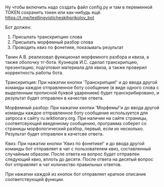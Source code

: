 Ну чтобы включить надо создать файл config.py и там в переменной TOKEN сохранить токен или как-нибудь ещё.
https://t.me/testlingvisticheskihprikolov_bot


Бот должен:

1. Присылать транскрипцию слова
2. Присылать морфемный разбор слова
3. Проводить квиз по фонетике, показывать результат


Танин А.В. реализовал функционал морфемного разбора и квиза, а также оболочку тг-бота.
Кузнецов И.С. сделал транскрипцию, презентацию, подготовил материала для квиза, а также проверил корректность работы бота.



Транскрипция:
При нажатии кнопки 'Транскрипция!' и до ввода другой команды каждое отправленное боту сообщение (в виде одного слова с выделенным прописной буквой ударением) будет транскрибировано, и результат будет отправлен в качестве ответа.


Морфемный разбор:
При нажатии кнопки 'Морфемы!'и до ввода другой команды каждое отправленное боту сообщение используется для запроса к сайту ru.wiktionary.org. При наличии на сайте страницы, соответсвующей введенному сообщению, программа соберет со страницы морфологический разбор, первый, если их несколько. Результат будет отправлен в качетсве ответа.

Квиз:
При нажатии кнопки 'Квиз по фонетике!' и до ввода другой команды бот отправляет в чат с пользователем квиз, составленный случайным образом. После ответа на вопрос будет отправлен следующий квиз, вплоть до десяти. После ответа на десятый вопрос бот отправляет в чат количество правильных ответов.


При нажатии каждой из кнопок бот отправляет краткое описание соответствующей функции.
